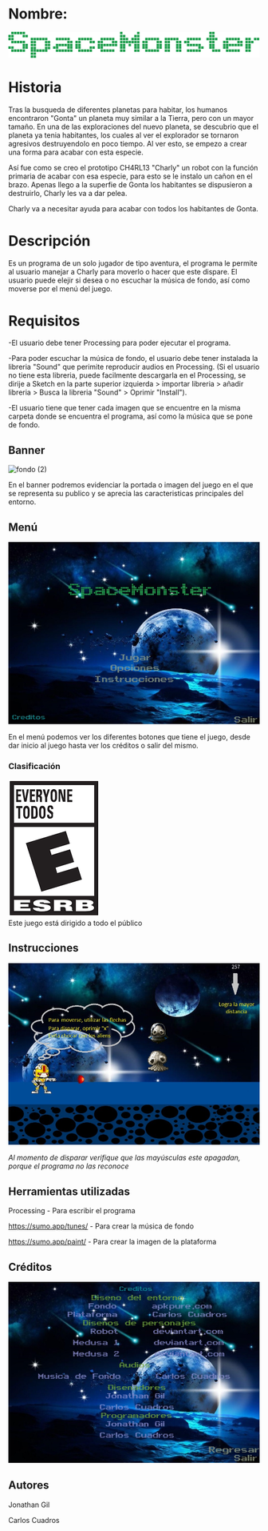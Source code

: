 # Nombre:

![Titulo](titulo.png)

# Historia

Tras la busqueda de diferentes planetas para habitar, los humanos encontraron "Gonta" un planeta muy similar a la Tierra, pero con un mayor tamaño. En una de las exploraciones del nuevo planeta, se descubrio que el planeta ya tenia habitantes, los cuales al ver el explorador se tornaron agresivos destruyendolo en poco tiempo. Al ver esto, se empezo a crear una forma para acabar con esta especie.

Así fue como se creo el prototipo CH4RL13 "Charly" un robot con la función primaria de acabar con esa especie, para esto se le instalo un cañon en el brazo. Apenas llego a la superfie de Gonta los habitantes se dispusieron a destruirlo, Charly les va a dar pelea.

Charly va a necesitar ayuda para acabar con todos los habitantes de Gonta.

# Descripción

Es un programa de un solo jugador de tipo aventura, el programa le permite al usuario manejar a Charly para moverlo o hacer que este dispare. El usuario puede elejir si desea o no escuchar la música de fondo, así como moverse por el menú del juego.

# Requisitos

-El usuario debe tener Processing para poder ejecutar el programa.

-Para poder escuchar la música de fondo, el usuario debe tener instalada la libreria "Sound" que perimite reproducir audios en Processing. (Si el usuario no tiene esta libreria, puede facilmente descargarla en el Processing, se dirije a Sketch en la parte superior izquierda > importar libreria > añadir libreria > Busca la libreria "Sound" > Oprimir "Install").

-El usuario tiene que tener cada imagen que se encuentre en la misma carpeta donde se encuentra el programa, así como la música que se pone de fondo.


## Banner

![fondo (2)](https://user-images.githubusercontent.com/89647221/137793694-4e84257f-f77c-4b1e-837d-2b55a7f21bcc.png)
 
 En el banner podremos evidenciar la portada o imagen del juego en el que se representa su publico y se aprecia las caracteristicas principales del entorno.

## Menú

![Inicio](inicio.jpg)

En el menú podemos ver los diferentes botones que tiene el juego, desde dar inicio al juego hasta ver los créditos o salir del mismo.

### Clasificación

![Clasificación](clasificacion.png)   
Este juego está dirigido a todo el público

## Instrucciones

![Instrucciones](reglas.jpg)

_Al momento de disparar verifique que las mayúsculas este apagadan, porque el programa no las reconoce_

## Herramientas utilizadas

Processing - Para escribir el programa

https://sumo.app/tunes/ - Para crear la música de fondo

https://sumo.app/paint/ - Para crear la imagen de la plataforma

## Créditos

![Créditos](creditos.jpg)

## Autores

Jonathan Gil

Carlos Cuadros





